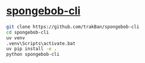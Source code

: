 # [spongebob-cli](https://github.com/trakBan/spongebob-cli)

```sh
git clone https://github.com/trakBan/spongebob-cli
cd spongebob-cli
uv venv
.venv\Scripts\activate.bat
uv pip install -e .
python spongebob-cli
```